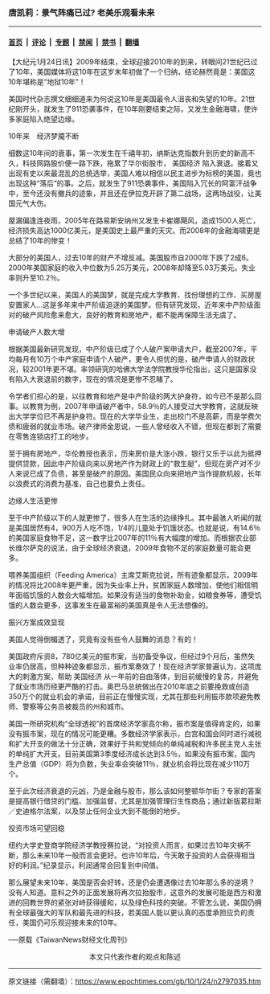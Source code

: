 ### 唐凯莉：景气阵痛已过? 老美乐观看未来

---

#### [首页](../../../..?n2797035) &nbsp;|&nbsp; [评论](../../../../../epoch-comment?n2797035) &nbsp;|&nbsp; [专题](../../../../../epoch-special?n2797035) &nbsp;|&nbsp; [禁闻](../../../../../epoch-news?n2797035) &nbsp;|&nbsp; [禁书](../../../../../books?n2797035) &nbsp;|&nbsp; [翻墙](https://github.com/gfw-breaker/nogfw/blob/master/README.md?n2797035)


<div class="post_content" id="artbody" itemprop="articleBody">
 <!-- article content begin -->
 <p>
  【大纪元1月24日讯】2009年结束，全球迎接2010年的到来，转眼间21世纪已过了10年，美国媒体将这10年在这岁末年初做了一个归纳，结论赫然竟是：美国这10年堪称是“地狱10年”！
 </p>
 <p>
  美国时代杂志撰文细细道来为何说这10年是美国最令人沮丧和失望的10年。21世纪刚开头，就发生了911恐袭事件，在10年刚要结束之际，又发生金融海啸，使许多家庭陷入绝望边缘。
 </p>
 <p>
  10年来　经济梦魇不断
 </p>
 <p>
  细数这10年间的衰事，第一次发生在千禧年初，纳斯达克指数升到历史的新高不久，科技网路股价便一路下跌，拖累了华尔街股市，
  <ok href="https://www.epochtimes.com/gb/tag/%E7%BE%8E%E5%9B%BD%E7%BB%8F%E6%B5%8E.html">
   美国经济
  </ok>
  陷入衰退。接着又出现有史以来最混乱的总统选举，美国人难以相信以民主进步为标榜的美国，竟也出现这种“落后”的事。之后，就发生了911恐袭事件，美国陷入冗长的阿富汗战争中，至今还没有撤兵的迹象，并且还在伊拉克开辟了第二战场，这两场战役，让美国元气大伤。
 </p>
 <p>
  屋漏偏逢连夜雨，2005年在路易斯安纳州又发生卡崔娜飓风，造成1500人死亡，经济损失高达1000亿美元，是美国史上最严重的天灾。而2008年的金融海啸更是总结了10年的惨变！
 </p>
 <p>
  大部分的美国人，过去10年的财产不增反减。美国股市自2000年下跌了2成6。2000年美国家庭的收入中位数为5.25万美元，2008年却降至5.03万美元。失业率则升至10.2％。
 </p>
 <p>
  一个多世纪以来，美国人的美国梦，就是完成大学教育、找份理想的工作、买房屋安置家人…这是多年来中产阶级追逐的美国梦。但有研究发现，近年来中产阶级面对的破产风险愈来愈大，良好的教育和房地产，都不能再保障生活无虞了。
 </p>
 <p>
  申请破产人数大增
 </p>
 <p>
  根据美国最新研究发现，中产阶级已成了个人破产案申请大户，截至2007年，平均每月有10万个中产家庭申请个人破产，更令人担忧的是，破产申请人的财政状况，较2001年更不堪。率领研究的哈佛大学法学院教授华伦指出，这只是国家没有陷入大衰退前的数字，现在的情况是更惨不忍睹了。
 </p>
 <p>
  令学者们担心的是，以往教育和地产是中产阶级的两大护身符，如今已不是那么回事。以教育为例，2007年申请破产者中，58.9％的人接受过大学教育，这就反映出大学学位已不再是护身符。现在的大学毕业生，走出校门不是高薪，而是学费欠债和疲弱的就业市场。破产律师金恩说，一些人曾经收入不错，但现在都到了需要在零售连锁店打工的地步。
 </p>
 <p>
  至于拥有房地产，华伦教授也表示，历来房价是大涨小跌，银行又乐于以此为抵押提供贷款，因此中产阶级向来以房地产作为财政上的“救生艇”，但现在房产对不少人来说已成了负债，甚至是破产的原因。美国民众向来把地产当作提款机般，长年以浪费式的消费为基准，自己也要负上责任。
 </p>
 <p>
  边缘人生活更惨
 </p>
 <p>
  至于中产阶级以下的人就更惨了，很多人在生活的边缘挣扎。其中最骇人听闻的就是美国居然有4，900万人吃不饱，1/4的儿童处于饥饿状态。也就是说，有14.6％的美国家庭食物不足，这一数字比2007年的11％有大幅度的增加。而根据农业部长维尔萨克的说法，由于全球经济衰退，2009年食物不足的家庭数量可能会更多。
 </p>
 <p>
  喂养美国组织（Feeding America）主席艾斯克拉说，所有迹象都显示，2009年的情况将比2008年更严重，因为失业率上升，贫困家庭人数增加，使他们相信明年面临饥饿的人数会大幅增加。如果没有适当的食物补助金，如粮食券等，遭受饥饿的人数会更多，这事发生在最富裕的美国真是令人无法想像的。
 </p>
 <p>
  振兴方案成效显现
 </p>
 <p>
  美国人觉得倒楣透了，究竟有没有些令人鼓舞的消息？有的！
 </p>
 <p>
  美国政府斥资8，780亿美元的振市案，当初备受争议，但经过9个月后，虽然失业率仍居高，但种种迹象都显示，振市案奏效了！现在经济学家普遍认为，这项庞大的刺激方案，帮助
  <ok href="https://www.epochtimes.com/gb/tag/%E7%BE%8E%E5%9B%BD%E7%BB%8F%E6%B5%8E.html">
   美国经济
  </ok>
  从一年前的自由落体，到目前缓慢的复苏，并避免了就业市场历经更严酷的打击。奥巴马总统做出在2010年底之前要挽救或创造 350万个的就业机会的承诺，目前正在慢慢实现，尤其在那些利用振市款项避免教师、警察等公务员被裁员的州和城市。
 </p>
 <p>
  美国一所研究机构“全球透视”的首席经济学家高尔称，振市案是值得肯定的，如果没有振市案，现在的情况可能更糟。多数经济学家表示，白宫和国会同时进行减税和扩大开支的做法十分正确，效果好于共和党倾向的单纯减税和许多民主党人主张的单纯扩大开支。目前美国第3季度经济成长达到3.5％，如果没有振市案，国内生产总值（GDP）将为负数，失业率会突破11％，就业机会将比现在减少110万个。
 </p>
 <p>
  至于此次经济衰退的元凶，乃是金融与股市，那么该如何整顿华尔街？专家的答案是提高银行借贷的门槛、加强监督，尤其是加强管理衍生性商品；通过新版葛拉斯／史迪格尔法案，以及禁止任何企业大到不能倒的地步。
 </p>
 <p>
  投资市场可望回稳
 </p>
 <p>
  纽约大学史登商学院经济学教授赛拉说，“对投资人而言，如果过去10年灾祸不断，那么未来10年一般而言会更好。也许10年后，今天敢于投资的人会获得相当好的利润。”纪录显示，利润通常会回复到中间值。
 </p>
 <p>
  那么展望未来10年，美国是否会好转，还是仍会遭遇像过去10年那么多的逆境？没有人知道。意料之外的正面发展将再次拉抬股市，这意外的发展可能是西方和激进的回教世界的紧张对峙获得缓和，以及绿色科技的突破。不管怎么说，美国仍拥有全球最强大的军队和最先进的科技，若美国人能以更认真的态度承担应负的责任，美国仍可乐观迎接未来的10年。
 </p>
 <p>
  ──原载《TaiwanNews财经文化周刊》
  <font color="#ffffff">
   (http://www.dajiyuan.com)
  </font>
  <br/>
  <center>
   <font class="GY13">
    本文只代表作者的观点和陈述
   </font>
  </center>
 </p>
 <!-- article content end -->
 <div id="below_article_ad">
 </div>
</div>


---

原文链接（需翻墙）：https://www.epochtimes.com/gb/10/1/24/n2797035.htm